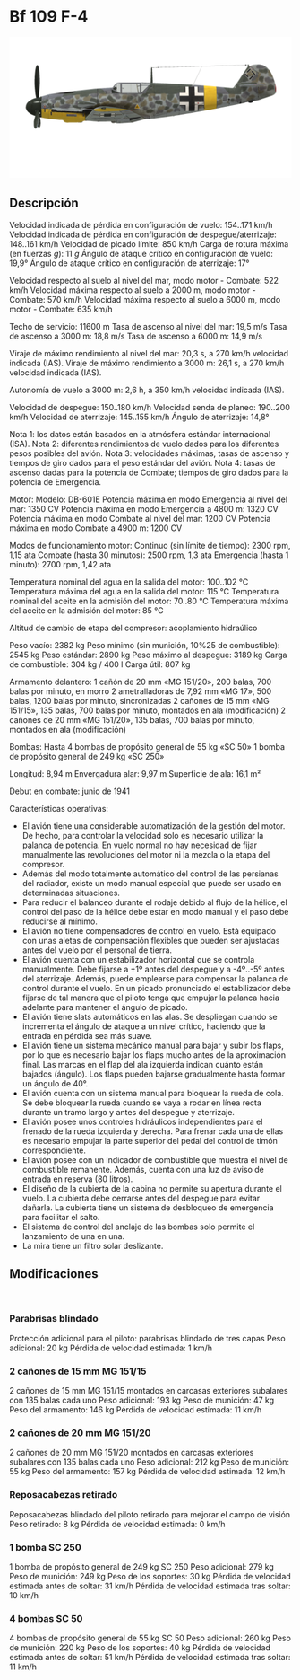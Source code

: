 # Bf 109 F-4

![bf109f4](../images/bf109f4.png)

## Descripción

Velocidad indicada de pérdida en configuración de vuelo: 154..171 km/h
Velocidad indicada de pérdida en configuración de despegue/aterrizaje: 148..161 km/h
Velocidad de picado límite: 850 km/h
Carga de rotura máxima (en fuerzas <i>g</i>): 11 <i>g</i>
Ángulo de ataque crítico en configuración de vuelo: 19,9°
Ángulo de ataque crítico en configuración de aterrizaje: 17°

Velocidad respecto al suelo al nivel del mar, modo motor - Combate: 522 km/h
Velocidad máxima respecto al suelo a 2000 m, modo motor - Combate: 570 km/h
Velocidad máxima respecto al suelo a 6000 m, modo motor - Combate: 635 km/h

Techo de servicio: 11600 m
Tasa de ascenso al nivel del mar: 19,5 m/s
Tasa de ascenso a 3000 m: 18,8 m/s
Tasa de ascenso a 6000 m: 14,9 m/s

Viraje de máximo rendimiento al nivel del mar: 20,3 s, a 270 km/h velocidad indicada (IAS).
Viraje de máximo rendimiento a 3000 m: 26,1 s, a 270 km/h velocidad indicada (IAS).

Autonomía de vuelo a 3000 m: 2,6 h, a 350 km/h velocidad indicada (IAS).

Velocidad de despegue: 150..180 km/h
Velocidad senda de planeo: 190..200 km/h
Velocidad de aterrizaje: 145..155 km/h
Ángulo de aterrizaje: 14,8°

Nota 1: los datos están basados en la atmósfera estándar internacional (ISA).
Nota 2: diferentes rendimientos de vuelo dados para los diferentes pesos posibles del avión.
Nota 3: velocidades máximas, tasas de ascenso y tiempos de giro dados para el peso estándar del avión.
Nota 4: tasas de ascenso dadas para la potencia de Combate; tiempos de giro dados para la potencia de Emergencia.

Motor:
Modelo: DB-601E
Potencia máxima en modo Emergencia al nivel del mar: 1350 CV
Potencia máxima en modo Emergencia a 4800 m: 1320 CV
Potencia máxima en modo Combate al nivel del mar: 1200 CV
Potencia máxima en modo Combate a 4900 m: 1200 CV

Modos de funcionamiento motor:
Continuo (sin límite de tiempo): 2300 rpm, 1,15 ata
Combate (hasta 30 minutos): 2500 rpm, 1,3 ata
Emergencia (hasta 1 minuto): 2700 rpm, 1,42 ata

Temperatura nominal del agua en la salida del motor: 100..102 °C
Temperatura máxima del agua en la salida del motor: 115 °C
Temperatura nominal del aceite en la admisión del motor: 70..80 °C
Temperatura máxima del aceite en la admisión del motor: 85 °C

Altitud de cambio de etapa del compresor: acoplamiento hidraúlico

Peso vacío: 2382 kg
Peso mínimo (sin munición, 10%25 de combustible): 2545 kg
Peso estándar: 2890 kg
Peso máximo al despegue: 3189 kg
Carga de combustible: 304 kg / 400 l
Carga útil: 807 kg

Armamento delantero:
1 cañón de 20 mm «MG 151/20», 200 balas, 700 balas por minuto, en morro
2 ametralladoras de 7,92 mm «MG 17», 500 balas, 1200 balas por minuto, sincronizadas
2 cañones de 15 mm «MG 151/15», 135 balas, 700 balas por minuto, montados en ala (modificación)
2 cañones de 20 mm «MG 151/20», 135 balas, 700 balas por minuto, montados en ala (modificación)

Bombas:
Hasta 4 bombas de propósito general de 55 kg «SC 50»
1 bomba de propósito general de 249 kg «SC 250»

Longitud: 8,94 m
Envergadura alar: 9,97 m
Superficie de ala: 16,1 m²

Debut en combate: junio de 1941

Características operativas:
- El avión tiene una considerable automatización de la gestión del motor. De hecho, para controlar la velocidad solo es necesario utilizar la palanca de potencia. En vuelo normal no hay necesidad de fijar manualmente las revoluciones del motor ni la mezcla o la etapa del compresor.
- Además del modo totalmente automático del control de las persianas del radiador, existe un modo manual especial que puede ser usado en determinadas situaciones.
- Para reducir el balanceo durante el rodaje debido al flujo de la hélice, el control del paso de la hélice debe estar en modo manual y el paso debe reducirse al mínimo.
- El avión no tiene compensadores de control en vuelo. Está equipado con unas aletas de compensación flexibles que pueden ser ajustadas antes del vuelo por el personal de tierra.
- El avión cuenta con un estabilizador horizontal que se controla manualmente. Debe fijarse a +1º antes del despegue y a -4º..-5º antes del aterrizaje. Además, puede emplearse para compensar la palanca de control durante el vuelo. En un picado pronunciado el estabilizador debe fijarse de tal manera que el piloto tenga que empujar la palanca hacia adelante para mantener el ángulo de picado.
- El avión tiene slats automáticos en las alas. Se despliegan cuando se incrementa el ángulo de ataque a un nivel crítico, haciendo que la entrada en pérdida sea más suave.
- El avión tiene un sistema mecánico manual para bajar y subir los flaps, por lo que es necesario bajar los flaps mucho antes de la aproximación final. Las marcas en el flap del ala izquierda indican cuánto están bajados (ángulo). Los flaps pueden bajarse gradualmente hasta formar un ángulo de 40°.
- El avión cuenta con un sistema manual para bloquear la rueda de cola. Se debe bloquear la rueda cuando se vaya a rodar en línea recta durante un tramo largo y antes del despegue y aterrizaje.
- El avión posee unos controles hidráulicos independientes para el frenado de la rueda izquierda y derecha. Para frenar cada una de ellas es necesario empujar la parte superior del pedal del control de timón correspondiente.
- El avión posee con un indicador de combustible que muestra el nivel de combustible remanente. Además, cuenta con una luz de aviso de entrada en reserva (80 litros).
- El diseño de la cubierta de la cabina no permite su apertura durante el vuelo. La cubierta debe cerrarse antes del despegue para evitar dañarla. La cubierta tiene un sistema de desbloqueo de emergencia para facilitar el salto.
- El sistema de control del anclaje de las bombas solo permite el lanzamiento de una en una.
- La mira tiene un filtro solar deslizante.

## Modificaciones
﻿


### Parabrisas blindado

Protección adicional para el piloto: parabrisas blindado de tres capas
Peso adicional: 20 kg
Pérdida de velocidad estimada: 1 km/h﻿


### 2 cañones de 15 mm MG 151/15

2 cañones de 15 mm MG 151/15 montados en carcasas exteriores subalares con 135 balas cada uno
Peso adicional: 193 kg
Peso de munición: 47 kg
Peso del armamento: 146 kg
Pérdida de velocidad estimada: 11 km/h﻿


### 2 cañones de 20 mm MG 151/20

2 cañones de 20 mm MG 151/20 montados en carcasas exteriores subalares con 135 balas cada uno
Peso adicional: 212 kg
Peso de munición: 55 kg
Peso del armamento: 157 kg
Pérdida de velocidad estimada: 12 km/h﻿


### Reposacabezas retirado

Reposacabezas blindado del piloto retirado para mejorar el campo de visión
Peso retirado: 8 kg
Pérdida de velocidad estimada: 0 km/h﻿


### 1 bomba SC 250

1 bomba de propósito general de 249 kg SC 250
Peso adicional: 279 kg
Peso de munición: 249 kg
Peso de los soportes: 30 kg
Pérdida de velocidad estimada antes de soltar: 31 km/h
Pérdida de velocidad estimada tras soltar: 10 km/h﻿


### 4 bombas SC 50

4 bombas de propósito general de 55 kg SC 50
Peso adicional: 260 kg
Peso de munición: 220 kg
Peso de los soportes: 40 kg
Pérdida de velocidad estimada antes de soltar: 51 km/h
Pérdida de velocidad estimada tras soltar: 11 km/h
